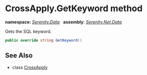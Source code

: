 # CrossApply.GetKeyword method
**namespace:** *[Serenity.Data](../../README.md#serenity.data-namespace)*   **assembly**: *[Serenity.Net.Data](../../README.md)*

Gets the SQL keyword.

```csharp
public override string GetKeyword()
```

## See Also

* class [CrossApply](../CrossApply.md)